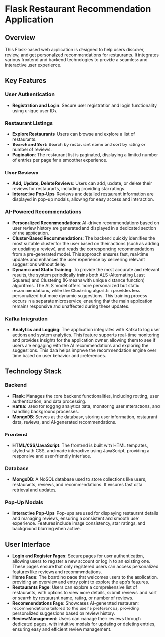 # Flask Restaurant Recommendation Application

## Overview

This Flask-based web application is designed to help users discover, review, and get personalized recommendations for restaurants. It integrates various frontend and backend technologies to provide a seamless and interactive user experience.

## Key Features

### User Authentication
- **Registration and Login**: Secure user registration and login functionality using unique user IDs.

### Restaurant Listings
- **Explore Restaurants**: Users can browse and explore a list of restaurants.
- **Search and Sort**: Search by restaurant name and sort by rating or number of reviews.
- **Pagination**: The restaurant list is paginated, displaying a limited number of entries per page for a smoother experience.

### User Reviews
- **Add, Update, Delete Reviews**: Users can add, update, or delete their reviews for restaurants, including providing star ratings.
- **Interactive Pop-Ups**: Reviews and detailed restaurant information are displayed in pop-up modals, allowing for easy access and interaction.

### AI-Powered Recommendations
- **Personalized Recommendations**: AI-driven recommendations based on user review history are generated and displayed in a dedicated section of the application.
- **Cluster-Based Recommendations**: The backend quickly identifies the most suitable cluster for the user based on their actions (such as adding or updating a review), and reads the corresponding recommendations from a pre-generated model. This approach ensures fast, real-time updates and enhances the user experience by delivering relevant suggestions without delay.
- **Dynamic and Static Training**: To provide the most accurate and relevant results, the system periodically trains both ALS (Alternating Least Squares) and Clustering (K-means with unique distance function) algorithms. The ALS model offers more personalized but static recommendations, while the Clustering algorithm provides less personalized but more dynamic suggestions. This training process occurs in a separate microservice, ensuring that the main application remains responsive and unaffected during these updates.

### Kafka Integration
- **Analytics and Logging**: The application integrates with Kafka to log user actions and system analytics. This feature supports real-time monitoring and provides insights for the application owner, allowing them to see if users are engaging with the AI recommendations and exploring the suggestions. This data helps improve the recommendation engine over time based on user behavior and preferences.

## Technology Stack

### Backend
- **Flask**: Manages the core backend functionalities, including routing, user authentication, and data processing.
- **Kafka**: Used for logging analytics data, monitoring user interactions, and handling background processes.
- **MongoDB**: Serves as the database, storing user information, restaurant data, reviews, and AI-generated recommendations.

### Frontend
- **HTML/CSS/JavaScript**: The frontend is built with HTML templates, styled with CSS, and made interactive using JavaScript, providing a responsive and user-friendly interface.

### Database
- **MongoDB**: A NoSQL database used to store collections like users, restaurants, reviews, and recommendations. It ensures fast data retrieval and updates.

### Pop-Up Modals
- **Interactive Pop-Ups**: Pop-ups are used for displaying restaurant details and managing reviews, ensuring a consistent and smooth user experience. Features include image consistency, star ratings, and background blurring when active.

## User Interface

- **Login and Register Pages**: Secure pages for user authentication, allowing users to register a new account or log in to an existing one. These pages ensure that only registered users can access personalized features like reviews and recommendations.
- **Home Page**: The boarding page that welcomes users to the application, providing an overview and entry point to explore the app’s features.
- **Restaurants Page**: Users can explore a comprehensive list of restaurants, with options to view more details, submit reviews, and sort or search by restaurant name, rating, or number of reviews.
- **Recommendations Page**: Showcases AI-generated restaurant recommendations tailored to the user's preferences, providing personalized suggestions based on review history.
- **Review Management**: Users can manage their reviews through dedicated pages, with intuitive modals for updating or deleting entries, ensuring easy and efficient review management.
